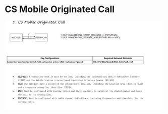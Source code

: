 # CS Mobile Originated Call

![CS Mobile Originated Call](Images/CS%20Mobile%20Originated%20Call.png)
